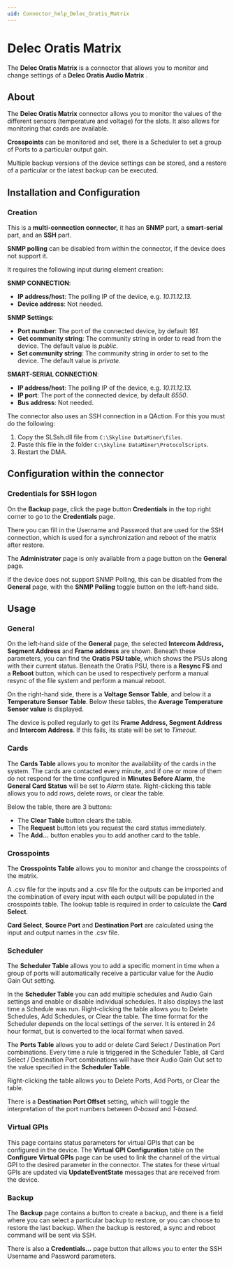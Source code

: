 ```yaml
---
uid: Connector_help_Delec_Oratis_Matrix
---
```


# Delec Oratis Matrix

The **Delec Oratis Matrix** is a connector that allows you to monitor and change settings of a **Delec Oratis Audio Matrix** .

## About

The **Delec Oratis Matrix** connector allows you to monitor the values of the different sensors (temperature and voltage) for the slots. It also allows for monitoring that cards are available.

**Crosspoints** can be monitored and set, there is a Scheduler to set a group of Ports to a particular output gain.

Multiple backup versions of the device settings can be stored, and a restore of a particular or the latest backup can be executed.

## Installation and Configuration

### Creation

This is a **multi-connection connector,** it has an **SNMP** part, a **smart-serial** part, and an **SSH** part.

**SNMP polling** can be disabled from within the connector, if the device does not support it.

It requires the following input during element creation:

**SNMP CONNECTION**:

- **IP address/host**: The polling IP of the device, e.g. *10.11.12.13.*
- **Device address**: Not needed.

**SNMP Settings**:

- **Port number**: The port of the connected device, by default *161.*
- **Get community string**: The community string in order to read from the device. The default value is *public*.
- **Set community string**: The community string in order to set to the device. The default value is *private*.

**SMART-SERIAL CONNECTION**:

- **IP address/host**: The polling IP of the device, e.g. *10.11.12.13.*
- **IP port**: The port of the connected device, by default *6550*.
- **Bus address**: Not needed.

The connector also uses an SSH connection in a QAction. For this you must do the following:

1. Copy the SLSsh.dll file from `C:\Skyline DataMiner\files`.
1. Paste this file in the folder `C:\Skyline DataMiner\ProtocolScripts`.
1. Restart the DMA.

## Configuration within the connector

### Credentials for SSH logon

On the **Backup** page, click the page button **Credentials** in the top right corner to go to the **Credentials** page.

There you can fill in the Username and Password that are used for the SSH connection, which is used for a synchronization and reboot of the matrix after restore.

The **Administrator** page is only available from a page button on the **General** page.

If the device does not support SNMP Polling, this can be disabled from the **General** page, with the **SNMP Polling** toggle button on the left-hand side.

## Usage

### General

On the left-hand side of the **General** page, the selected **Intercom Address, Segment Address** and **Frame address** are shown. Beneath these parameters, you can find the **Oratis PSU table**, which shows the PSUs along with their current status. Beneath the Oratis PSU, there is a **Resync FS** and a **Reboot** button, which can be used to respectively perform a manual resync of the file system and perform a manual reboot.

On the right-hand side, there is a **Voltage Sensor Table**, and below it a **Temperature Sensor Table**. Below these tables, the **Average Temperature Sensor value** is displayed.

The device is polled regularly to get its **Frame Address, Segment Address** and **Intercom Address**. If this fails, its state will be set to *Timeout.*

### Cards

The **Cards Table** allows you to monitor the availability of the cards in the system. The cards are contacted every minute, and if one or more of them do not respond for the time configured in **Minutes Before Alarm**, the **General Card Status** will be set to *Alarm* state. Right-clicking this table allows you to add rows, delete rows, or clear the table.

Below the table, there are 3 buttons:

- The **Clear Table** button clears the table.
- The **Request** button lets you request the card status immediately.
- The **Add...** button enables you to add another card to the table.

### Crosspoints

The **Crosspoints Table** allows you to monitor and change the crosspoints of the matrix.

A .csv file for the inputs and a .csv file for the outputs can be imported and the combination of every input with each output will be populated in the crosspoints table. The lookup table is required in order to calculate the **Card Select**.

**Card Select**, **Source Port** and **Destination Port** are calculated using the input and output names in the .csv file.

### Scheduler

The **Scheduler Table** allows you to add a specific moment in time when a group of ports will automatically receive a particular value for the Audio Gain Out setting.

In the **Scheduler Table** you can add multiple schedules and Audio Gain settings and enable or disable individual schedules. It also displays the last time a Schedule was run. Right-clicking the table allows you to Delete Schedules, Add Schedules, or Clear the table. The time format for the Scheduler depends on the local settings of the server. It is entered in 24 hour format, but is converted to the local format when saved.

The **Ports Table** allows you to add or delete Card Select / Destination Port combinations. Every time a rule is triggered in the Scheduler Table, all Card Select / Destination Port combinations will have their Audio Gain Out set to the value specified in the **Scheduler Table**.

Right-clicking the table allows you to Delete Ports, Add Ports, or Clear the table.

There is a **Destination Port Offset** setting, which will toggle the interpretation of the port numbers between *0-based* and *1-based*.

### Virtual GPIs

This page contains status parameters for virtual GPIs that can be configured in the device. The **Virtual GPI Configuration** table on the **Configure Virtual GPIs** page can be used to link the channel of the virtual GPI to the desired parameter in the connector. The states for these virtual GPIs are updated via **UpdateEventState** messages that are received from the device.

### Backup

The **Backup** page contains a button to create a backup, and there is a field where you can select a particular backup to restore, or you can choose to restore the last backup.
When the backup is restored, a sync and reboot command will be sent via SSH.

There is also a **Credentials...** page button that allows you to enter the SSH Username and Password parameters.
